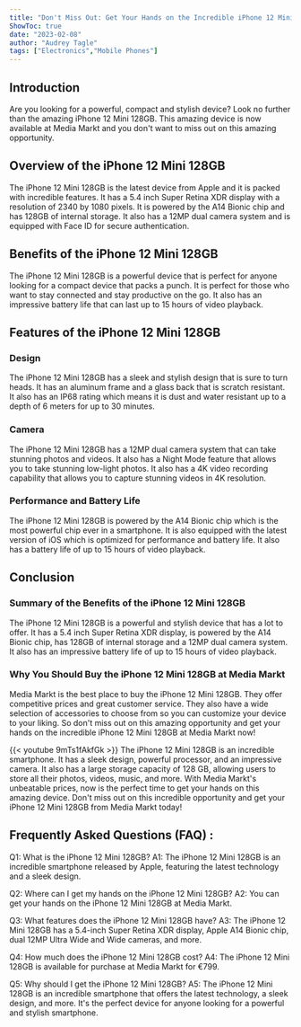 ```yaml
---
title: "Don't Miss Out: Get Your Hands on the Incredible iPhone 12 Mini 128GB at Media Markt Now!"
ShowToc: true 
date: "2023-02-08"
author: "Audrey Tagle" 
tags: ["Electronics","Mobile Phones"]
---
```

## Introduction
Are you looking for a powerful, compact and stylish device? Look no further than the amazing iPhone 12 Mini 128GB. This amazing device is now available at Media Markt and you don't want to miss out on this amazing opportunity. 

## Overview of the iPhone 12 Mini 128GB
The iPhone 12 Mini 128GB is the latest device from Apple and it is packed with incredible features. It has a 5.4 inch Super Retina XDR display with a resolution of 2340 by 1080 pixels. It is powered by the A14 Bionic chip and has 128GB of internal storage. It also has a 12MP dual camera system and is equipped with Face ID for secure authentication. 

## Benefits of the iPhone 12 Mini 128GB
The iPhone 12 Mini 128GB is a powerful device that is perfect for anyone looking for a compact device that packs a punch. It is perfect for those who want to stay connected and stay productive on the go. It also has an impressive battery life that can last up to 15 hours of video playback. 

## Features of the iPhone 12 Mini 128GB

### Design
The iPhone 12 Mini 128GB has a sleek and stylish design that is sure to turn heads. It has an aluminum frame and a glass back that is scratch resistant. It also has an IP68 rating which means it is dust and water resistant up to a depth of 6 meters for up to 30 minutes. 

### Camera
The iPhone 12 Mini 128GB has a 12MP dual camera system that can take stunning photos and videos. It also has a Night Mode feature that allows you to take stunning low-light photos. It also has a 4K video recording capability that allows you to capture stunning videos in 4K resolution. 

### Performance and Battery Life
The iPhone 12 Mini 128GB is powered by the A14 Bionic chip which is the most powerful chip ever in a smartphone. It is also equipped with the latest version of iOS which is optimized for performance and battery life. It also has a battery life of up to 15 hours of video playback. 

## Conclusion

### Summary of the Benefits of the iPhone 12 Mini 128GB
The iPhone 12 Mini 128GB is a powerful and stylish device that has a lot to offer. It has a 5.4 inch Super Retina XDR display, is powered by the A14 Bionic chip, has 128GB of internal storage and a 12MP dual camera system. It also has an impressive battery life of up to 15 hours of video playback. 

### Why You Should Buy the iPhone 12 Mini 128GB at Media Markt
Media Markt is the best place to buy the iPhone 12 Mini 128GB. They offer competitive prices and great customer service. They also have a wide selection of accessories to choose from so you can customize your device to your liking. So don't miss out on this amazing opportunity and get your hands on the incredible iPhone 12 Mini 128GB at Media Markt now!

{{< youtube 9mTs1fAkfGk >}} 
The iPhone 12 Mini 128GB is an incredible smartphone. It has a sleek design, powerful processor, and an impressive camera. It also has a large storage capacity of 128 GB, allowing users to store all their photos, videos, music, and more. With Media Markt's unbeatable prices, now is the perfect time to get your hands on this amazing device. Don't miss out on this incredible opportunity and get your iPhone 12 Mini 128GB from Media Markt today!

## Frequently Asked Questions (FAQ) :
Q1: What is the iPhone 12 Mini 128GB?
A1: The iPhone 12 Mini 128GB is an incredible smartphone released by Apple, featuring the latest technology and a sleek design.

Q2: Where can I get my hands on the iPhone 12 Mini 128GB?
A2: You can get your hands on the iPhone 12 Mini 128GB at Media Markt.

Q3: What features does the iPhone 12 Mini 128GB have?
A3: The iPhone 12 Mini 128GB has a 5.4-inch Super Retina XDR display, Apple A14 Bionic chip, dual 12MP Ultra Wide and Wide cameras, and more.

Q4: How much does the iPhone 12 Mini 128GB cost?
A4: The iPhone 12 Mini 128GB is available for purchase at Media Markt for €799.

Q5: Why should I get the iPhone 12 Mini 128GB?
A5: The iPhone 12 Mini 128GB is an incredible smartphone that offers the latest technology, a sleek design, and more. It's the perfect device for anyone looking for a powerful and stylish smartphone.


